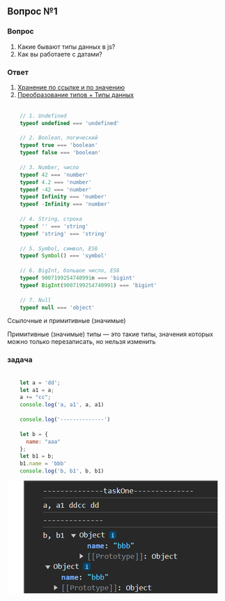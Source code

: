 ## Вопрос №1

### Вопрос

1) Какие бывают типы данных в js?
2) Как вы работаете с датами?

### Ответ

1) [Хранение по ссылке и по значению](https://doka-guide.vercel.app/js/ref-type-vs-value-type/)
2) [Преобразование типов + Типы данных](https://doka-guide.vercel.app/js/typecasting/)


```javascript

    // 1. Undefined
    typeof undefined === 'undefined'

    // 2. Boolean, логический
    typeof true === 'boolean'
    typeof false === 'boolean'

    // 3. Number, число
    typeof 42 === 'number'
    typeof 4.2 === 'number'
    typeof -42 === 'number'
    typeof Infinity === 'number'
    typeof -Infinity === 'number'

    // 4. String, строка
    typeof '' === 'string'
    typeof 'string' === 'string'

    // 5. Symbol, символ, ES6
    typeof Symbol() === 'symbol'

    // 6. BigInt, большое число, ES6
    typeof 9007199254740991n === 'bigint'
    typeof BigInt(9007199254740991) === 'bigint'

    // 7. Null
    typeof null === 'object'

```
 
Ссылочные и примитивные (значимые)

Примитивные (значимые) типы — это такие типы, значения которых можно только перезаписать, но нельзя изменить

### задача

```javascript

    let a = 'dd';
    let a1 = a;
    a += "cc";
    console.log('a, a1', a, a1)

    console.log('--------------')

    let b = {
      name: "aaa"
    };
    let b1 = b;
    b1.name = 'bbb'
    console.log('b, b1', b, b1)

```


![alt text](image.png)